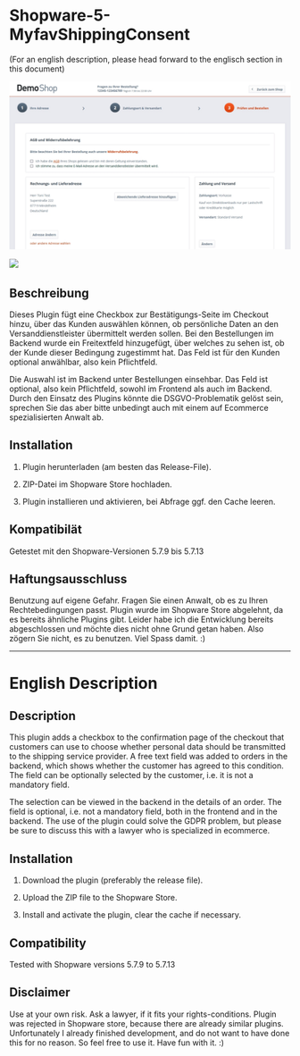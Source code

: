 # Shopware-5-MyfavShippingConsent

(For an english description, please head forward to the englisch section in this document)

![](marketing/screenshot-1-german-frontend.jpg)

![](marketing/screenshot-2-german-admin.jpg])

## Beschreibung

Dieses Plugin fügt eine Checkbox zur Bestätigungs-Seite im Checkout hinzu, über das Kunden auswählen können, ob persönliche Daten an den Versanddienstleister übermittelt werden sollen. Bei den Bestellungen im Backend wurde ein Freitextfeld hinzugefügt, über welches zu sehen ist, ob der Kunde dieser Bedingung zugestimmt hat. Das Feld ist für den Kunden optional anwählbar, also kein Pflichtfeld.

Die Auswahl ist im Backend unter Bestellungen einsehbar. Das Feld ist optional, also kein Pflichtfeld, sowohl im Frontend als auch im Backend.
Durch den Einsatz des Plugins könnte die DSGVO-Problematik gelöst sein, sprechen Sie das aber bitte unbedingt auch mit einem auf Ecommerce spezialisierten Anwalt ab.

## Installation

1. Plugin herunterladen (am besten das Release-File).

2. ZIP-Datei im Shopware Store hochladen.

3. Plugin installieren und aktivieren, bei Abfrage ggf. den Cache leeren.

## Kompatibilät

Getestet mit den Shopware-Versionen 5.7.9 bis 5.7.13

## Haftungsausschluss

Benutzung auf eigene Gefahr. Fragen Sie einen Anwalt, ob es zu Ihren Rechtebedingungen passt. Plugin wurde im Shopware Store abgelehnt, da es bereits ähnliche Plugins gibt. Leider habe ich die Entwicklung bereits abgeschlossen und möchte dies nicht ohne Grund getan haben. Also zögern Sie nicht, es zu benutzen. Viel Spass damit. :)

---

# English Description

## Description

This plugin adds a checkbox to the confirmation page of the checkout that customers can use to choose whether personal data should be transmitted to the shipping service provider. A free text field was added to orders in the backend, which shows whether the customer has agreed to this condition. The field can be optionally selected by the customer, i.e. it is not a mandatory field.

The selection can be viewed in the backend in the details of an order. The field is optional, i.e. not a mandatory field, both in the frontend and in the backend.
The use of the plugin could solve the GDPR problem, but please be sure to discuss this with a lawyer who is specialized in ecommerce.

## Installation

1. Download the plugin (preferably the release file).

2. Upload the ZIP file to the Shopware Store.

3. Install and activate the plugin, clear the cache if necessary.

## Compatibility

Tested with Shopware versions 5.7.9 to 5.7.13

## Disclaimer

Use at your own risk. Ask a lawyer, if it fits your rights-conditions. Plugin was rejected in Shopware store, because there are already similar plugins. Unfortunately I already finished development, and do not want to have done this for no reason. So feel free to use it. Have fun with it. :)
